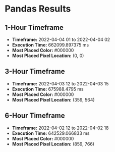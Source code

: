 # Pandas Results
## 1-Hour Timeframe
- **Timeframe:** 2022-04-04 01 to 2022-04-04 02
- **Execution Time:** 662099.897375 ms
- **Most Placed Color:** #000000
- **Most Placed Pixel Location:** (0, 0)
## 3-Hour Timeframe
- **Timeframe:** 2022-04-03 12 to 2022-04-03 15
- **Execution Time:** 675988.4795 ms
- **Most Placed Color:** #000000
- **Most Placed Pixel Location:** (359, 564)
## 6-Hour Timeframe
- **Timeframe:** 2022-04-02 12 to 2022-04-02 18
- **Execution Time:** 642529.066833 ms
- **Most Placed Color:** #000000
- **Most Placed Pixel Location:** (859, 766)